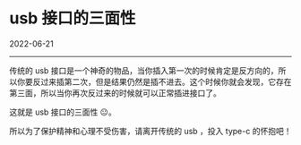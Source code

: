 # usb 接口的三面性

2022-06-21  


---



传统的 usb 接口是一个神奇的物品，当你插入第一次的时候肯定是反方向的，所以你要反过来插第二次，但是结果仍然是插不进去。这个时候你就会发现，它存在第三面，所以当你再次反过来的时候就可以正常插进接口了。

这就是 usb 接口的三面性 😐。

所以为了保护精神和心理不受伤害，请离开传统的 usb ，投入 type-c 的怀抱吧！